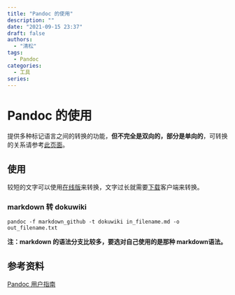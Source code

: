 ```yaml
---
title: "Pandoc 的使用"
description: ""
date: "2021-09-15 23:37"
draft: false
authors:
  - "清松"
tags:
  - Pandoc
categories:
  - 工具
series:
---
```



# Pandoc 的使用
提供多种标记语言之间的转换的功能，**但不完全是双向的，部分是单向的**，可转换的关系请参考[此页面](https://www.pandoc.org/index.html)。

## 使用
较短的文字可以使用[在线版](https://pandoc.org/try/)来转换，文字过长就需要[下载](https://www.pandoc.org/installing.html)客户端来转换。

### markdown 转 dokuwiki
```
pandoc -f markdown_github -t dokuwiki in_filename.md -o out_filename.txt
```
**注：markdown 的语法分支比较多，要选对自己使用的是那种 markdown语法。**

## 参考资料
[Pandoc 用户指南](https://www.pandoc.org/MANUAL.html)  
